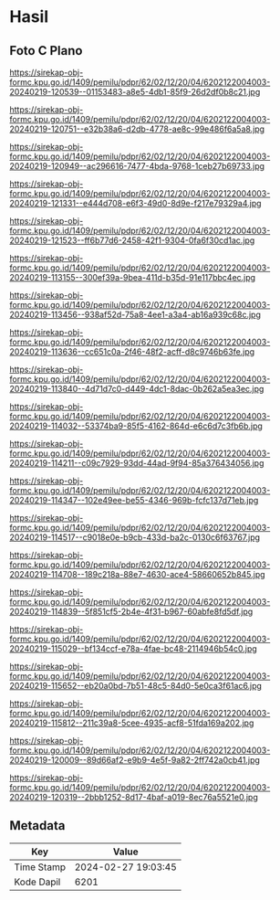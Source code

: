 # Hasil

## Foto C Plano

https://sirekap-obj-formc.kpu.go.id/1409/pemilu/pdpr/62/02/12/20/04/6202122004003-20240219-120539--01153483-a8e5-4db1-85f9-26d2df0b8c21.jpg

https://sirekap-obj-formc.kpu.go.id/1409/pemilu/pdpr/62/02/12/20/04/6202122004003-20240219-120751--e32b38a6-d2db-4778-ae8c-99e486f6a5a8.jpg

https://sirekap-obj-formc.kpu.go.id/1409/pemilu/pdpr/62/02/12/20/04/6202122004003-20240219-120949--ac296616-7477-4bda-9768-1ceb27b69733.jpg

https://sirekap-obj-formc.kpu.go.id/1409/pemilu/pdpr/62/02/12/20/04/6202122004003-20240219-121331--e444d708-e6f3-49d0-8d9e-f217e79329a4.jpg

https://sirekap-obj-formc.kpu.go.id/1409/pemilu/pdpr/62/02/12/20/04/6202122004003-20240219-121523--ff6b77d6-2458-42f1-9304-0fa6f30cd1ac.jpg

https://sirekap-obj-formc.kpu.go.id/1409/pemilu/pdpr/62/02/12/20/04/6202122004003-20240219-113155--300ef39a-9bea-411d-b35d-91e117bbc4ec.jpg

https://sirekap-obj-formc.kpu.go.id/1409/pemilu/pdpr/62/02/12/20/04/6202122004003-20240219-113456--938af52d-75a8-4ee1-a3a4-ab16a939c68c.jpg

https://sirekap-obj-formc.kpu.go.id/1409/pemilu/pdpr/62/02/12/20/04/6202122004003-20240219-113636--cc651c0a-2f46-48f2-acff-d8c9746b63fe.jpg

https://sirekap-obj-formc.kpu.go.id/1409/pemilu/pdpr/62/02/12/20/04/6202122004003-20240219-113840--4d71d7c0-d449-4dc1-8dac-0b262a5ea3ec.jpg

https://sirekap-obj-formc.kpu.go.id/1409/pemilu/pdpr/62/02/12/20/04/6202122004003-20240219-114032--53374ba9-85f5-4162-864d-e6c6d7c3fb6b.jpg

https://sirekap-obj-formc.kpu.go.id/1409/pemilu/pdpr/62/02/12/20/04/6202122004003-20240219-114211--c09c7929-93dd-44ad-9f94-85a376434056.jpg

https://sirekap-obj-formc.kpu.go.id/1409/pemilu/pdpr/62/02/12/20/04/6202122004003-20240219-114347--102e49ee-be55-4346-969b-fcfc137d71eb.jpg

https://sirekap-obj-formc.kpu.go.id/1409/pemilu/pdpr/62/02/12/20/04/6202122004003-20240219-114517--c9018e0e-b9cb-433d-ba2c-0130c6f63767.jpg

https://sirekap-obj-formc.kpu.go.id/1409/pemilu/pdpr/62/02/12/20/04/6202122004003-20240219-114708--189c218a-88e7-4630-ace4-58660652b845.jpg

https://sirekap-obj-formc.kpu.go.id/1409/pemilu/pdpr/62/02/12/20/04/6202122004003-20240219-114839--5f851cf5-2b4e-4f31-b967-60abfe8fd5df.jpg

https://sirekap-obj-formc.kpu.go.id/1409/pemilu/pdpr/62/02/12/20/04/6202122004003-20240219-115029--bf134ccf-e78a-4fae-bc48-2114946b54c0.jpg

https://sirekap-obj-formc.kpu.go.id/1409/pemilu/pdpr/62/02/12/20/04/6202122004003-20240219-115652--eb20a0bd-7b51-48c5-84d0-5e0ca3f61ac6.jpg

https://sirekap-obj-formc.kpu.go.id/1409/pemilu/pdpr/62/02/12/20/04/6202122004003-20240219-115812--211c39a8-5cee-4935-acf8-51fda169a202.jpg

https://sirekap-obj-formc.kpu.go.id/1409/pemilu/pdpr/62/02/12/20/04/6202122004003-20240219-120009--89d66af2-e9b9-4e5f-9a82-2ff742a0cb41.jpg

https://sirekap-obj-formc.kpu.go.id/1409/pemilu/pdpr/62/02/12/20/04/6202122004003-20240219-120319--2bbb1252-8d17-4baf-a019-8ec76a5521e0.jpg


## Metadata

| Key        | Value               |
| ---------- | ------------------- |
| Time Stamp | 2024-02-27 19:03:45 |
| Kode Dapil | 6201                |



